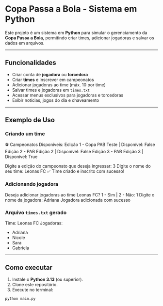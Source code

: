 # Copa Passa a Bola - Sistema em Python

Este projeto é um sistema em **Python** para simular o gerenciamento da **Copa Passa a Bola**, permitindo criar times, adicionar jogadoras e salvar os dados em arquivos.

---

## Funcionalidades

- Criar conta de **jogadora** ou **torcedora**
- Criar **times** e inscrever em campeonatos
- Adicionar jogadoras ao time (máx. 10 por time)
- Salvar times e jogadoras em `times.txt`
- Acessar menus exclusivos para jogadoras e torcedoras
- Exibir notícias, jogos do dia e chaveamento

---

## Exemplo de Uso

### Criando um time
⚽ Campeonatos Disponíveis:
Edição 1 - Copa PAB Teste | Disponível: False
Edição 2 - PAB Edição 2 | Disponível: False
Edição 3 - PAB Edição 3 | Disponível: True

Digite a edição do campeonato que deseja ingressar: 3
Digite o nome do seu time: Leonas FC
✅ Time criado e inscrito com sucesso!

### Adicionando jogadora
Deseja adicionar jogadoras ao time Leonas FC? 1 - Sim | 2 - Não: 1
Digite o nome da jogadora: Adriana
Jogadora adicionada com sucesso

### Arquivo `times.txt` gerado
Time: Leonas FC
Jogadoras: 
- Adriana
- Nicole
- Sara
- Gabriela
---

## Como executar

1. Instale o **Python 3.13** (ou superior).
2. Clone este repositório.
3. Execute no terminal:
```bash
python main.py
